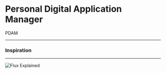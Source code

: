 # Personal Digital Application Manager

PDAM

---

### Inspiration



---

![Flux Explained](https://facebook.github.io/flux/img/flux-simple-f8-diagram-explained-1300w.png)
